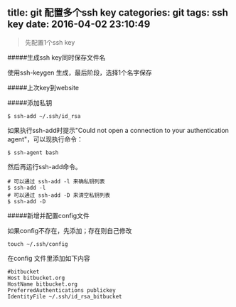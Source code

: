 title: git 配置多个ssh key
categories: git
tags: ssh key
date: 2016-04-02 23:10:49
---



> 先配置1个ssh key


#####生成ssh key同时保存文件名

使用ssh-keygen 生成，最后阶段，选择1个名字保存

#####上次key到website


#####添加私钥

	$ ssh-add ~/.ssh/id_rsa
	
如果执行ssh-add时提示"Could not open a connection to your authentication agent"，可以现执行命令：

	$ ssh-agent bash

然后再运行ssh-add命令。

	# 可以通过 ssh-add -l 来确私钥列表
	$ ssh-add -l
	# 可以通过 ssh-add -D 来清空私钥列表
	$ ssh-add -D


#####新增并配置config文件

如果config不存在，先添加；存在则自己修改
	
	touch ~/.ssh/config
	
在config 文件里添加如下内容

	#bitbucket
	Host bitbucket.org
    HostName bitbucket.org
    PreferredAuthentications publickey
    IdentityFile ~/.ssh/id_rsa_bitbucket

